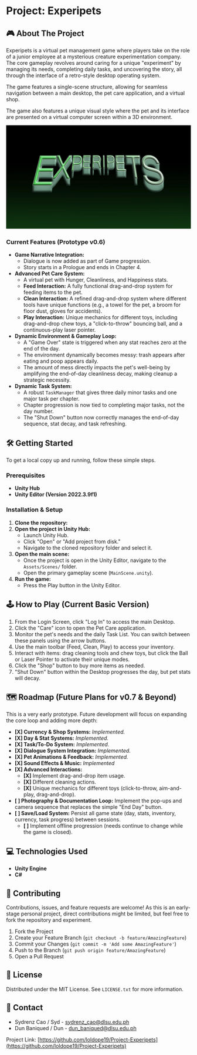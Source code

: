 # Project: Experipets

## 🎮 About The Project

Experipets is a virtual pet management game where players take on the role of a junior employee at a mysterious creature experimentation company. The core gameplay revolves around caring for a unique "experiment" by managing its needs, completing daily tasks, and uncovering the story, all through the interface of a retro-style desktop operating system.

The game features a single-scene structure, allowing for seamless navigation between a main desktop, the pet care application, and a virtual shop.

The game also features a unique visual style where the pet and its interface are presented on a virtual computer screen within a 3D environment.

![alt-text](https://github.com/loldope19/Project-Experipets/blob/main/image_2025-07-01_223721624.png "Experipets Sample")


### Current Features (Prototype v0.6)

* **Game Narrative Integration:**
    * Dialogue is now added as part of Game progression.
    * Story starts in a Prologue and ends in Chapter 4.
* **Advanced Pet Care System:**
    * A virtual pet with Hunger, Cleanliness, and Happiness stats.
    * **Feed Interaction:** A fully functional drag-and-drop system for feeding items to the pet.
    * **Clean Interaction:** A refined drag-and-drop system where different tools have unique functions (e.g., a towel for the pet, a broom for floor dust, gloves for accidents).
    * **Play Interaction:** Unique mechanics for different toys, including drag-and-drop chew toys, a "click-to-throw" bouncing ball, and a continuous-play laser pointer.
* **Dynamic Environment & Gameplay Loop:**
    * A "Game Over" state is triggered when any stat reaches zero at the end of the day.
    * The environment dynamically becomes messy: trash appears after eating and poop appears daily.
    * The amount of mess directly impacts the pet's well-being by amplifying the end-of-day cleanliness decay, making cleanup a strategic necessity.
* **Dynamic Task System:**
    * A robust `TaskManager` that gives three daily minor tasks and one major task per chapter.
    * Chapter progression is now tied to completing major tasks, not the day number.
    * The "Shut Down" button now correctly manages the end-of-day sequence, stat decay, and task refreshing.

## 🛠️ Getting Started

To get a local copy up and running, follow these simple steps.

### Prerequisites

* **Unity Hub**
* **Unity Editor (Version 2022.3.9f1)**

### Installation & Setup

1.  **Clone the repository:**
2.  **Open the project in Unity Hub:**
    * Launch Unity Hub.
    * Click "Open" or "Add project from disk."
    * Navigate to the cloned repository folder and select it.
3.  **Open the main scene:**
    * Once the project is open in the Unity Editor, navigate to the `Assets/Scenes/` folder.
    * Open the primary gameplay scene (`MainScene.unity`).
4.  **Run the game:**
    * Press the Play button in the Unity Editor.

## 🕹️ How to Play (Current Basic Version)

1. From the Login Screen, click "Log In" to access the main Desktop.
2. Click the "Care" icon to open the Pet Care application.
3. Monitor the pet's needs and the daily Task List. You can switch between these panels using the arrow buttons.
4. Use the main toolbar (Feed, Clean, Play) to access your inventory.
5. Interact with items: drag cleaning tools and chew toys, but click the Ball or Laser Pointer to activate their unique modes.
6. Click the "Shop" button to buy more items as needed.
7. "Shut Down" button within the Desktop progresses the day, but pet stats will decay.

## 🗺️ Roadmap (Future Plans for v0.7 & Beyond)

This is a very early prototype. Future development will focus on expanding the core loop and adding more depth:

* **[X] Currency & Shop Systems:** *Implemented.*
* **[X] Day & Stat Systems:** *Implemented.*
* **[X] Task/To-Do System:** *Implemented.*
* **[X] Dialogue System Integration:** *Implemented.*
* **[X] Pet Animations & Feedback:** *Implemented.*
* **[X] Sound Effects & Music:** *Implemented*
* **[X] Advanced Interactions:**
    * **[X]** Implement drag-and-drop item usage.
    * **[X]** Different cleaning actions.
    * **[X]** Unique mechanics for different toys (click-to-throw, aim-and-play, drag-and-drop).
* **[ ] Photography & Documentation Loop:** Implement the pop-ups and camera sequence that replaces the simple "End Day" button.
* **[ ] Save/Load System:** Persist all game state (day, stats, inventory, currency, task progress) between sessions.
    * **[ ]** Implement offline progression (needs continue to change while the game is closed).

## 💻 Technologies Used

* **Unity Engine**
* **C#**

## 🤝 Contributing

Contributions, issues, and feature requests are welcome!
As this is an early-stage personal project, direct contributions might be limited, but feel free to fork the repository and experiment.

1.  Fork the Project
2.  Create your Feature Branch (`git checkout -b feature/AmazingFeature`)
3.  Commit your Changes (`git commit -m 'Add some AmazingFeature'`)
4.  Push to the Branch (`git push origin feature/AmazingFeature`)
5.  Open a Pull Request

## 📄 License

Distributed under the MIT License. See `LICENSE.txt` for more information.

## 📧 Contact

+ Sydrenz Cao / Syd - sydrenz_cao@dlsu.edu.ph
+ Dun Baniqued / Dun - dun_baniqued@dlsu.edu.ph

Project Link: [https://github.com/loldope19/Project-Experipets](https://github.com/loldope19/Project-Experipets)
